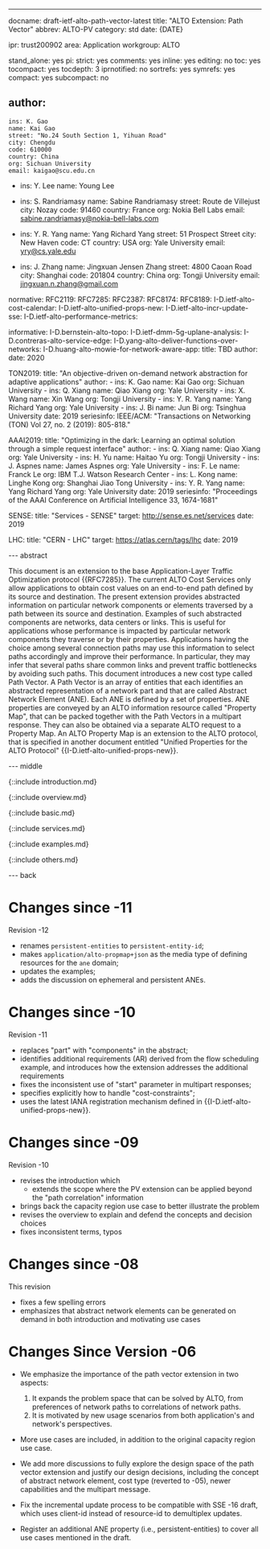 ---
docname: draft-ietf-alto-path-vector-latest
title: "ALTO Extension: Path Vector"
abbrev: ALTO-PV
category: std
date: {DATE}

ipr: trust200902
area: Application
workgroup: ALTO

stand_alone: yes
pi:
  strict: yes
  comments: yes
  inline: yes
  editing: no
  toc: yes
  tocompact: yes
  tocdepth: 3
  iprnotified: no
  sortrefs: yes
  symrefs: yes
  compact: yes
  subcompact: no

author:
  -
    ins: K. Gao
    name: Kai Gao
    street: "No.24 South Section 1, Yihuan Road"
    city: Chengdu
    code: 610000
    country: China
    org: Sichuan University
    email: kaigao@scu.edu.cn
  -
    ins: Y. Lee
    name: Young Lee

  -
    ins: S. Randriamasy
    name: Sabine Randriamasy
    street: Route de Villejust
    city: Nozay
    code: 91460
    country: France
    org: Nokia Bell Labs
    email: sabine.randriamasy@nokia-bell-labs.com

  -
    ins:  Y. R. Yang
    name: Yang Richard Yang
    street: 51 Prospect Street
    city: New Haven
    code: CT
    country: USA
    org: Yale University
    email: yry@cs.yale.edu

  -
    ins: J. Zhang
    name: Jingxuan Jensen Zhang
    street: 4800 Caoan Road
    city: Shanghai
    code: 201804
    country: China
    org: Tongji University
    email: jingxuan.n.zhang@gmail.com

normative:
  RFC2119:
  RFC7285:
  RFC2387:
  RFC8174:
  RFC8189:
  I-D.ietf-alto-cost-calendar:
  I-D.ietf-alto-unified-props-new:
  I-D.ietf-alto-incr-update-sse:
  I-D.ietf-alto-performance-metrics:

informative:
  I-D.bernstein-alto-topo:
  I-D.ietf-dmm-5g-uplane-analysis:
  I-D.contreras-alto-service-edge:
  I-D.yang-alto-deliver-functions-over-networks:
  I-D.huang-alto-mowie-for-network-aware-app:
    title: TBD
    author:
    date: 2020

  TON2019:
    title: "An objective-driven on-demand network abstraction for adaptive applications"
    author:
      -
        ins: K. Gao
        name: Kai Gao
        org: Sichuan University
      -
        ins: Q. Xiang
        name: Qiao Xiang
        org: Yale University
      -
        ins: X. Wang
        name: Xin Wang
        org: Tongji University
      -
        ins: Y. R. Yang
        name: Yang Richard Yang
        org: Yale University
      -
        ins: J. Bi
        name: Jun Bi
        org: Tsinghua University
    date: 2019
    seriesinfo:
      IEEE/ACM: "Transactions on Networking (TON) Vol 27, no. 2 (2019): 805-818."

  AAAI2019:
    title: "Optimizing in the dark: Learning an optimal solution through a simple request interface"
    author:
      -
        ins: Q. Xiang
        name: Qiao Xiang
        org: Yale University
      -
        ins: H. Yu
        name: Haitao Yu
        org: Tongji University
      -
        ins: J. Aspnes
        name: James Aspnes
        org: Yale University
      -
        ins: F. Le
        name: Franck Le
        org: IBM T.J. Watson Research Center
      -
        ins: L. Kong
        name: Linghe Kong
        org: Shanghai Jiao Tong University
      -
        ins: Y. R. Yang
        name: Yang Richard Yang
        org: Yale University
    date: 2019
    seriesinfo: "Proceedings of the AAAI Conference on Artificial Intelligence 33, 1674-1681"

  SENSE:
    title: "Services - SENSE"
    target: http://sense.es.net/services
    date: 2019

  LHC:
    title: "CERN - LHC"
    target: https://atlas.cern/tags/lhc
    date: 2019

--- abstract

This document is an extension to the base Application-Layer Traffic Optimization
protocol {{RFC7285}}. The current ALTO Cost Services only allow applications to
obtain cost values on an end-to-end path defined by its source and destination.
The present extension provides abstracted information on particular network
components or elements traversed by a path between its source and destination.
Examples of such abstracted components are networks, data centers or links. This
is useful for applications whose performance is impacted by particular network
components they traverse or by their properties. Applications having the choice
among several connection paths may use this information to select paths
accordingly and improve their performance. In particular, they may infer that
several paths share common links and prevent traffic bottlenecks by avoiding
such paths. This document introduces a new cost type called Path Vector. A Path
Vector is an array of entities that each identifies an abstracted representation
of a network part and that are called Abstract Network Element (ANE). Each ANE
is defined by a set of properties. ANE properties are conveyed by an ALTO
information resource called "Property Map", that can be packed together with the
Path Vectors in a multipart response. They can also be obtained via a separate
ALTO request to a Property Map. An ALTO Property Map is an extension to the ALTO
protocol, that is specified in another document entitled "Unified Properties for
the ALTO Protocol" {{I-D.ietf-alto-unified-props-new}}.

--- middle

{::include introduction.md}

{::include overview.md}

{::include basic.md}

{::include services.md}

{::include examples.md}

{::include others.md}

--- back

# Changes since -11

Revision -12

- renames `persistent-entities` to `persistent-entity-id`;
- makes `application/alto-propmap+json` as the media type of defining resources
  for the `ane` domain;
- updates the examples;
- adds the discussion on ephemeral and persistent ANEs.

# Changes since -10

Revision -11

- replaces "part"  with "components" in the abstract;
- identifies additional requirements (AR) derived from the flow scheduling
  example, and introduces how the extension addresses the additional
  requirements
- fixes the inconsistent use of "start" parameter in multipart responses;
- specifies explicitly how to handle "cost-constraints";
- uses the latest IANA registration mechanism defined in
  {{I-D.ietf-alto-unified-props-new}}.

# Changes since -09

Revision -10

- revises the introduction which
  - extends the scope where the PV extension can be applied beyond the "path
    correlation" information
- brings back the capacity region use case to better illustrate the problem
- revises the overview to explain and defend the concepts and decision choices
- fixes inconsistent terms, typos

# Changes since -08

This revision

- fixes a few spelling errors
- emphasizes that abstract network elements can be generated on demand in both
  introduction and motivating use cases

# Changes Since Version -06 #

- We emphasize the importance of the path vector extension in two aspects:

  1. It expands the problem space that can be solved by ALTO, from preferences
     of network paths to correlations of network paths.
  2. It is motivated by new usage scenarios from both application's and
     network's perspectives.

- More use cases are included, in addition to the original capacity region use
  case.

- We add more discussions to fully explore the design space of the path vector
  extension and justify our design decisions, including the concept of abstract
  network element, cost type (reverted to -05), newer capabilities and the
  multipart message.

- Fix the incremental update process to be compatible with SSE -16 draft, which
  uses client-id instead of resource-id to demultiplex updates.

- Register an additional ANE property (i.e., persistent-entities) to cover all
  use cases mentioned in the draft.
